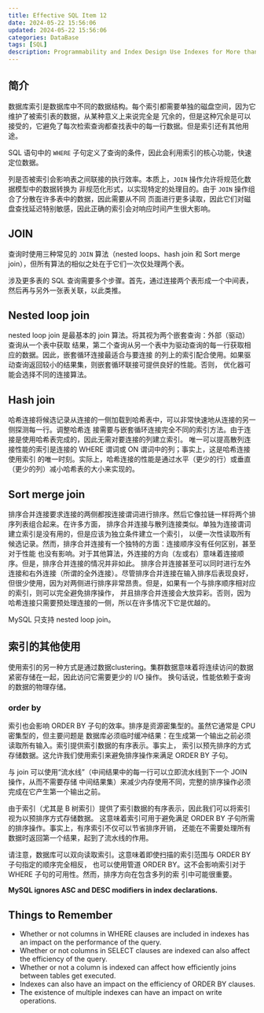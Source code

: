 ```yaml
---
title: Effective SQL Item 12
date: 2024-05-22 15:56:06
updated: 2024-05-22 15:56:06
categories: DataBase
tags: [SQL]
description: Programmability and Index Design Use Indexes for More than Just Filtering
---
```


## 简介

数据库索引是数据库中不同的数据结构。每个索引都需要单独的磁盘空间，因为它维护了被索引表的数据，从某种意义上来说完全是
冗余的，但是这种冗余是可以接受的，它避免了每次检索查询都查找表中的每一行数据。但是索引还有其他用途。

SQL 语句中的 `WHERE` 子句定义了查询的条件，因此会利用索引的核心功能，快速定位数据。

列是否被索引会影响表之间联接的执行效率。本质上，`JOIN` 操作允许将规范化数据模型中的数据转换为
非规范化形式，以实现特定的处理目的。由于 `JOIN` 操作组合了分散在许多表中的数据，因此需要从不同
页面进行更多读取，因此它们对磁盘查找延迟特别敏感，因此正确的索引会对响应时间产生很大影响。

## JOIN

查询时使用三种常见的 `JOIN` 算法（nested loops、hash join 和 Sort merge join），但所有算法的相似之处在于它们一次仅处理两个表。

涉及更多表的 SQL 查询需要多个步骤。首先，通过连接两个表形成一个中间表，然后再与另外一张表关联，以此类推。

## Nested loop join

nested loop join 是最基本的 join 算法。将其视为两个嵌套查询：外部（驱动）查询从一个表中获取
结果，第二个查询从另一个表中为驱动查询的每一行获取相应的数据。因此，嵌套循环连接最适合与要连接
的列上的索引配合使用。如果驱动查询返回较小的结果集，则嵌套循环联接可提供良好的性能。否则，
优化器可能会选择不同的连接算法。

## Hash join

哈希连接将候选记录从连接的一侧加载到哈希表中，可以非常快速地从连接的另一侧探测每一行。调整哈希连
接需要与嵌套循环连接完全不同的索引方法。由于连接是使用哈希表完成的，因此无需对要连接的列建立索引。
唯一可以提高散列连接性能的索引是连接的 WHERE 谓词或 ON 谓词中的列；事实上，这是哈希连接使用索引
的唯一时刻。实际上，哈希连接的性能是通过水平（更少的行）或垂直（更少的列）减小哈希表的大小来实现的。

## Sort merge join

排序合并连接要求连接的两侧都按连接谓词进行排序。然后它像拉链一样将两个排序列表组合起来。在许多方面，
排序合并连接与散列连接类似。单独为连接谓词建立索引是没有用的，但是应该为独立条件建立一个索引，
以便一次性读取所有候选记录。然而，排序合并连接有一个独特的方面：连接顺序没有任何区别，甚至对于性能
也没有影响。对于其他算法，外连接的方向（左或右）意味着连接顺序。但是，排序合并连接的情况并非如此。
排序合并连接甚至可以同时进行左外连接和右外连接（所谓的全外连接）。尽管排序合并连接在输入排序后表现良好，
但很少使用，因为对两侧进行排序非常昂贵。但是，如果有一个与排序顺序相对应的索引，则可以完全避免排序操作，
并且排序合并连接会大放异彩。否则，因为哈希连接只需要预处理连接的一侧，所以在许多情况下它是优越的。

MySQL 只支持 nested loop join。

## 索引的其他使用

使用索引的另一种方式是通过数据clustering。集群数据意味着将连续访问的数据紧密存储在一起，因此访问它需要更少的 I/O 操作。
换句话说，性能依赖于查询的数据的物理存储。

### order by

索引也会影响 ORDER BY 子句的效率。排序是资源密集型的。虽然它通常是 CPU 密集型的，但主要问题是
数据库必须临时缓冲结果：在生成第一个输出之前必须读取所有输入。索引提供索引数据的有序表示。事实上，
索引以预先排序的方式存储数据。这允许我们使用索引来避免排序操作来满足 ORDER BY 子句。

与 join 可以使用“流水线”（中间结果中的每一行可以立即流水线到下一个 JOIN 操作，从而不需要存储
中间结果集）来减少内存使用不同，完整的排序操作必须完成在它产生第一个输出之前。

由于索引（尤其是 B 树索引）提供了索引数据的有序表示，因此我们可以将索引视为以预排序方式存储数据。
这意味着索引可用于避免满足 ORDER BY 子句所需的排序操作。事实上，有序索引不仅可以节省排序开销，
还能在不需要处理所有数据时返回第一个结果，起到了流水线的作用。

请注意，数据库可以双向读取索引。这意味着即使扫描的索引范围与 ORDER BY 子句指定的顺序完全相反，
也可以使用管道 ORDER BY。这不会影响索引对于 WHERE 子句的可用性。然而，排序方向在包含多列的索
引中可能很重要。

**MySQL ignores ASC and DESC modifiers in index declarations.**

## Things to Remember

- Whether or not columns in WHERE clauses are included in indexes has an impact on the performance of the query.
- Whether or not columns in SELECT clauses are indexed can also affect the efficiency of the query.
- Whether or not a column is indexed can affect how efficiently joins between tables get executed.
- Indexes can also have an impact on the efficiency of ORDER BY clauses.
- The existence of multiple indexes can have an impact on write operations.
